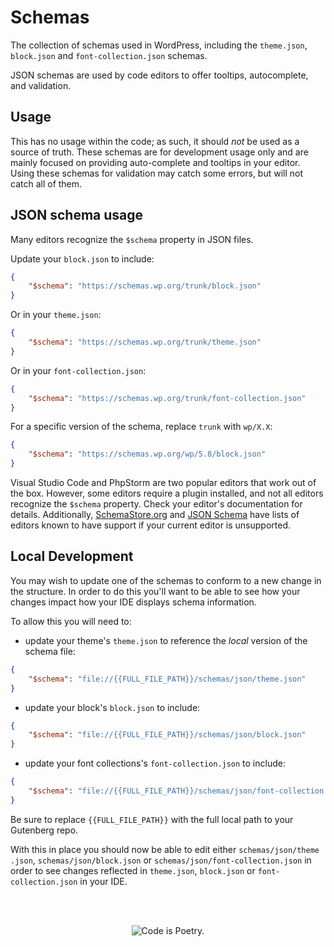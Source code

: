 # Schemas

The collection of schemas used in WordPress, including the `theme.json`, `block.json` and `font-collection.json` schemas.

JSON schemas are used by code editors to offer tooltips, autocomplete, and validation.

## Usage

This has no usage within the code; as such, it should _not_ be used as a source of truth. These schemas are for development usage only and are mainly focused on providing auto-complete and tooltips in your editor. Using these schemas for validation may catch some errors, but will not catch all of them.

## JSON schema usage

Many editors recognize the `$schema` property in JSON files.

Update your `block.json` to include:

```json
{
	"$schema": "https://schemas.wp.org/trunk/block.json"
}
```

Or in your `theme.json`:

```json
{
	"$schema": "https://schemas.wp.org/trunk/theme.json"
}
```

Or in your `font-collection.json`:

```json
{
	"$schema": "https://schemas.wp.org/trunk/font-collection.json"
}
```

For a specific version of the schema, replace `trunk` with `wp/X.X`:

```json
{
	"$schema": "https://schemas.wp.org/wp/5.8/block.json"
}
```

Visual Studio Code and PhpStorm are two popular editors that work out of the box. However, some editors require a plugin installed, and not all editors recognize the `$schema` property. Check your editor's documentation for details. Additionally, [SchemaStore.org](https://www.schemastore.org/) and [JSON Schema](https://json-schema.org/implementations.html#editors) have lists of editors known to have support if your current editor is unsupported.

## Local Development

You may wish to update one of the schemas to conform to a new change in the structure. In order to do this you'll want to be able to see how your changes impact how your IDE displays schema information.

To allow this you will need to:

-   update your theme's `theme.json` to reference the _local_ version of the schema file:

```json
{
	"$schema": "file://{{FULL_FILE_PATH}}/schemas/json/theme.json"
}
```

-   update your block's `block.json` to include:

```json
{
	"$schema": "file://{{FULL_FILE_PATH}}/schemas/json/block.json"
}
```

-   update your font collections's `font-collection.json` to include:

```json
{
	"$schema": "file://{{FULL_FILE_PATH}}/schemas/json/font-collection.json"
}
```

Be sure to replace `{{FULL_FILE_PATH}}` with the full local path to your Gutenberg repo.

With this in place you should now be able to edit either `schemas/json/theme .json`, `schemas/json/block.json` or `schemas/json/font-collection.json` in order to see changes reflected in `theme.json`, `block.json` or `font-collection.json` in your IDE.

<br/><br/><p align="center"><img src="https://s.w.org/style/images/codeispoetry.png?1" alt="Code is Poetry." /></p>
